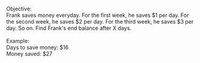 Objective:
<br/>
Frank saves money everyday. For the first week, he saves $1 per day. For the second week,
he saves $2 per day. For the third week, he saves $3 per day. So on. Find Frank's end balance
after X days.
<br/>
<br/>
Example:
<br/>
Days to save money: $16
<br/>
Money saved: $27
<br/>
